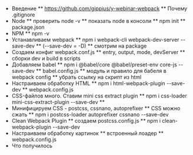 * Введение
  ** https://github.com/gippius/y-webinar-webpack
  ** Почему .gitignore
* Node
  ** проверить node -v
  ** показать node в консоли
  ** npm init
  ** package.json
* NPM
  ** npm -v
* Устанавливаем webpack 
  ** npm i webpack-cli webpack-dev-server --save-dev 
  ** (--save-dev = -D)
  ** смотрим на package
* Создаем конфиг webpack.conf.js
  ** entry, output, mode, devServer
  ** сборки dev и build в scripts
* Добавляем babel
  ** npm i @babel/core  @babel/preset-env core-js --save-dev
  ** babel.config.js
  ** модуль и правило для бабеля в webpack config
  ** убрать ссылку на скрипт из html
* Настраиваем обработку HTML
  ** npm i html-webpack-plugin --save-dev 
  ** webpack.config.js
* CSS-файлов много. Ставим mini css extract plugin
  ** npm i css-loader mini-css-extract-plugin --save-dev
  ** 
* Минифицируем CSS - postcss, cssnano, autoprefixer
  ** CSS можно сжать
  ** npm i postcss-loader autoprefixer cssnano --save-dev
* Clean Webpack Plugin
  ** создаем postcss.config.js
  ** npm i clean-webpack-plugin   --save-dev
* Настраиваем обработку картинок
  ** встроенный лоадер
  ** webpack.config.js
* Что получилось